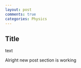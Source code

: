 ```yaml
---
layout: post
comments: true
categories: Physics
---
```

## Title
text

Alright new post section is working
